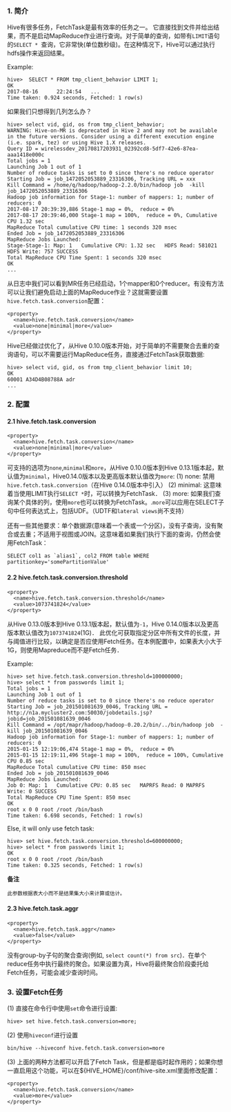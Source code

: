 ### 1. 简介
Hive有很多任务，FetchTask是最有效率的任务之一。 它直接找到文件并给出结果，而不是启动MapReduce作业进行查询。对于简单的查询，如带有`LIMIT`语句的`SELECT * `查询，它非常快(单位数秒级)。在这种情况下，Hive可以通过执行hdfs操作来返回结果。

Example:
```
hive>  SELECT * FROM tmp_client_behavior LIMIT 1;
OK
2017-08-16      22:24:54   ...
Time taken: 0.924 seconds, Fetched: 1 row(s)
```
如果我们只想得到几列怎么办？
```
hive> select vid, gid, os from tmp_client_behavior;
WARNING: Hive-on-MR is deprecated in Hive 2 and may not be available in the future versions. Consider using a different execution engine (i.e. spark, tez) or using Hive 1.X releases.
Query ID = wirelessdev_20170817203931_02392cd8-5df7-42e6-87ea-aaa1418e000c
Total jobs = 1
Launching Job 1 out of 1
Number of reduce tasks is set to 0 since there's no reduce operator
Starting Job = job_1472052053889_23316306, Tracking URL = xxx
Kill Command = /home/q/hadoop/hadoop-2.2.0/bin/hadoop job  -kill job_1472052053889_23316306
Hadoop job information for Stage-1: number of mappers: 1; number of reducers: 0
2017-08-17 20:39:39,886 Stage-1 map = 0%,  reduce = 0%
2017-08-17 20:39:46,000 Stage-1 map = 100%,  reduce = 0%, Cumulative CPU 1.32 sec
MapReduce Total cumulative CPU time: 1 seconds 320 msec
Ended Job = job_1472052053889_23316306
MapReduce Jobs Launched:
Stage-Stage-1: Map: 1   Cumulative CPU: 1.32 sec   HDFS Read: 581021 HDFS Write: 757 SUCCESS
Total MapReduce CPU Time Spent: 1 seconds 320 msec
OK
...

```
从日志中我们可以看到MR任务已经启动，1个mapper和0个reducer。有没有方法可以让我们避免启动上面的MapReduce作业？这就需要设置`hive.fetch.task.conversion`配置：
```
<property>
  <name>hive.fetch.task.conversion</name>
  <value>none|minimal|more</value>
</property>
```
Hive已经做过优化了，从Hive 0.10.0版本开始，对于简单的不需要聚合去重的查询语句，可以不需要运行MapReduce任务，直接通过FetchTask获取数据:
```
hive> select vid, gid, os from tmp_client_behavior limit 10;
OK
60001 A34D4B08788A adr
...
```

### 2. 配置

#### 2.1 hive.fetch.task.conversion

```hive
<property>
  <name>hive.fetch.task.conversion</name>
  <value>none|minimal|more</value>
</property>
```
可支持的选项为`none`,`minimal`和`more`，从Hive 0.10.0版本到Hive 0.13.1版本起，默认值为`minimal`，Hive0.14.0版本以及更高版本默认值改为`more`:
(1) none: 禁用`hive.fetch.task.conversion`（在Hive 0.14.0版本中引入）
(2) minimal: 这意味着当使用LIMIT执行`SELECT *`时，可以转换为FetchTask．
(3) more: 如果我们查询某个具体的列，使用`more`也可以转换为FetchTask。.`more`可以应用在SELECT子句中任何表达式上，包括UDF。（UDTF和`lateral views`尚不支持）

还有一些其他要求：单个数据源(意味着一个表或一个分区)，没有子查询，没有聚合或去重；不适用于视图或JOIN。这意味着如果我们执行下面的查询，仍然会使用FetchTask：
```
SELECT col1 as `alias1`, col2 FROM table WHERE partitionkey='somePartitionValue'
```

#### 2.2 hive.fetch.task.conversion.threshold

```
<property>
  <name>hive.fetch.task.conversion.threshold</name>
  <value>1073741824</value>
</property>
```
从Hive 0.13.0版本到Hive 0.13.1版本起，默认值为`-1`，Hive 0.14.0版本以及更高版本默认值改为`1073741824`(1G)．
此优化可获取指定分区中所有文件的长度，并与阈值进行比较，以确定是否应使用Fetch任务。在本例配置中，如果表大小大于1G，则使用Mapreduce而不是Fetch任务．

Example:
```
hive> set hive.fetch.task.conversion.threshold=100000000;
hive> select * from passwords limit 1;
Total jobs = 1
Launching Job 1 out of 1
Number of reduce tasks is set to 0 since there's no reduce operator
Starting Job = job_201501081639_0046, Tracking URL = http://n1a.mycluster2.com:50030/jobdetails.jsp?jobid=job_201501081639_0046
Kill Command = /opt/mapr/hadoop/hadoop-0.20.2/bin/../bin/hadoop job  -kill job_201501081639_0046
Hadoop job information for Stage-1: number of mappers: 1; number of reducers: 0
2015-01-15 12:19:06,474 Stage-1 map = 0%,  reduce = 0%
2015-01-15 12:19:11,496 Stage-1 map = 100%,  reduce = 100%, Cumulative CPU 0.85 sec
MapReduce Total cumulative CPU time: 850 msec
Ended Job = job_201501081639_0046
MapReduce Jobs Launched:
Job 0: Map: 1   Cumulative CPU: 0.85 sec   MAPRFS Read: 0 MAPRFS Write: 0 SUCCESS
Total MapReduce CPU Time Spent: 850 msec
OK
root x 0 0 root /root /bin/bash
Time taken: 6.698 seconds, Fetched: 1 row(s)
```
Else, it will only use fetch task:
```
hive> set hive.fetch.task.conversion.threshold=600000000;
hive> select * from passwords limit 1;
OK
root x 0 0 root /root /bin/bash
Time taken: 0.325 seconds, Fetched: 1 row(s)
```

**备注**
```
此参数根据表大小而不是结果集大小来计算或估计。
```

#### 2.3 hive.fetch.task.aggr

```
<property>
  <name>hive.fetch.task.aggr</name>
  <value>false</value>
</property>  
```
没有group-by子句的聚合查询(例如, `select count(*) from src`)．在单个reduce任务中执行最终的聚合。如果设置为真，Hive将最终聚合阶段委托给Fetch任务，可能会减少查询时间。

### 3. 设置Fetch任务

(1) 直接在命令行中使用`set`命令进行设置:
```
hive> set hive.fetch.task.conversion=more;
```
(2) 使用`hiveconf`进行设置
```
bin/hive --hiveconf hive.fetch.task.conversion=more
```
(3) 上面的两种方法都可以开启了Fetch Task，但是都是临时起作用的；如果你想一直启用这个功能，可以在${HIVE_HOME}/conf/hive-site.xml里面修改配置：
```
<property>
  <name>hive.fetch.task.conversion</name>
  <value>more</value>
</property>
```
